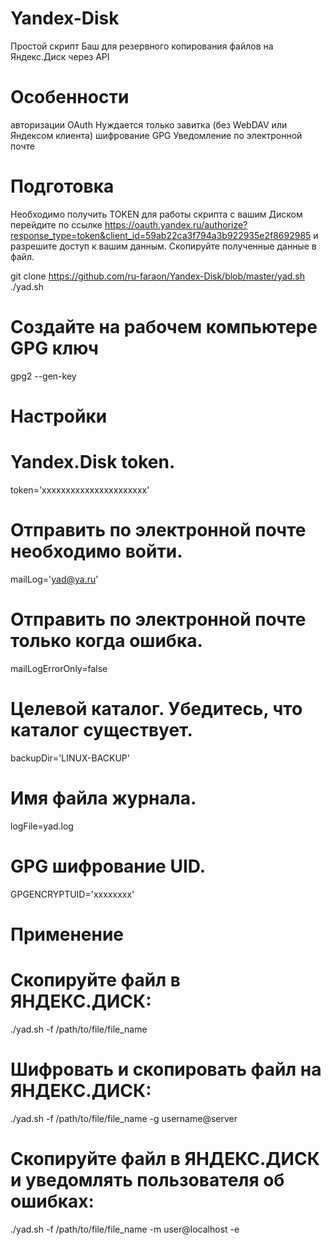 # Yandex-Disk
Простой скрипт Баш для резервного копирования файлов на Яндекс.Диск через API

# Особенности
авторизации OAuth
Нуждается только завитка (без WebDAV или Яндексом клиента)
шифрование GPG
Уведомление по электронной почте

# Подготовка
Необходимо получить TOKEN для работы скрипта с вашим Диском перейдите по ссылке https://oauth.yandex.ru/authorize?response_type=token&client_id=59ab22ca3f794a3b922935e2f8692985 и разрешите доступ к вашим данным. Скопируйте полученные данные в файл.

git clone https://github.com/ru-faraon/Yandex-Disk/blob/master/yad.sh
./yad.sh

# Создайте на рабочем компьютере GPG ключ
gpg2 --gen-key

# Настройки

# Yandex.Disk token.
token='xxxxxxxxxxxxxxxxxxxxxx'

# Отправить по электронной почте необходимо войти.
mailLog='yad@ya.ru'

# Отправить по электронной почте только когда ошибка.
mailLogErrorOnly=false

# Целевой каталог. Убедитесь, что каталог существует.
backupDir='LINUX-BACKUP'

# Имя файла журнала.
logFile=yad.log

# GPG шифрование UID.
GPGENCRYPTUID='xxxxxxxx'

# Применение
# Скопируйте файл в ЯНДЕКС.ДИСК:
./yad.sh -f /path/to/file/file_name

# Шифровать и скопировать файл на ЯНДЕКС.ДИСК:
./yad.sh -f /path/to/file/file_name -g username@server

# Скопируйте файл в ЯНДЕКС.ДИСК и уведомлять пользователя об ошибках:
./yad.sh -f /path/to/file/file_name -m user@localhost -e
